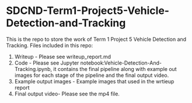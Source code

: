 # SDCND-Term1-Project5-Vehicle-Detection-and-Tracking
This is the repo to store the work of Term 1 Project 5 Vehicle Detection and Tracking. 
Files included in this repo:
1. Writeup - Please see writeup_report.md  
2. Code - Please see Jupyter notebook:Vehicle-Detection-And-Tracking.ipynb, it contains the final pipeline along with example out images for each stage of the pipeline and the final output video.
3. Example output images - Example images that used in the wrtieup report
4. Final output video- Please see the mp4 file.
